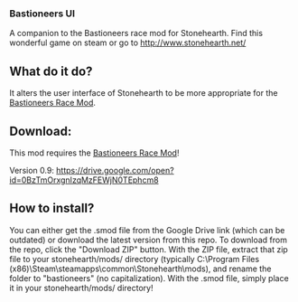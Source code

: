 ### Bastioneers UI
A companion to the Bastioneers race mod for Stonehearth. Find this wonderful game on steam or go to http://www.stonehearth.net/

## What do it do?
It alters the user interface of Stonehearth to be more appropriate for the [Bastioneers Race Mod][race-mod].

## Download:
  This mod requires the [Bastioneers Race Mod][race-mod]!
  
  Version 0.9: https://drive.google.com/open?id=0BzTmOrxgnIzqMzFEWjN0TEphcm8
  
## How to install?
  You can either get the .smod file from the Google Drive link (which can be outdated) or download the latest version from this repo. To download from the repo, click the "Download ZIP" button. With the ZIP file, extract that zip file to your stonehearth/mods/ directory (typically C:\Program Files (x86)\Steam\steamapps\common\Stonehearth\mods\), and rename the folder to "bastioneers" (no capitalization). With the .smod file, simply place it in your stonehearth/mods/ directory!


[race-mod]: https://github.com/AdamWhitehurst/Bastioneers
